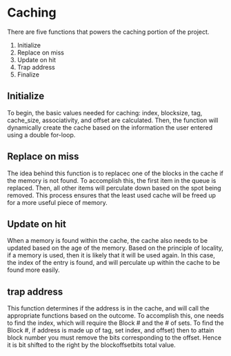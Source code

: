 # Caching
There are five functions that powers the caching portion of the project. 
1. Initialize
2. Replace on miss
3. Update on hit
4. Trap address
5. Finalize

## Initialize
To begin, the basic values needed for caching:  index, blocksize, tag, cache_size, associativity, and offset are calculated. Then, the function will dynamically create the cache based on the information the user entered using a double for-loop.

## Replace on miss
The idea behind this function is to replacec one of the blocks in the cache if the memory is not found. To accomplish this, the first item in the queue is replaced. Then, all other items will perculate down based on the spot being removed. This process ensures that the least used cache will be freed up for a more useful piece of memory. 

## Update on hit
When a memory is found within the cache, the cache also needs to be updated based on the age of the memory. Based on the principle of locality, if a memory is used, then it is likely that it will be used again. In this case, the index of the entry is found, and will perculate up within the cache to be found more easily. 

## trap address
This function determines if the address is in the cache, and will call the appropriate functions based on the outcome. To accomplish this, one needs to find the index, which will require the Block # and the # of sets. To find the Block #, if address is made up of tag, set index, and offset) then to attain block number you must remove the bits corresponding to the offset. Hence it is bit shifted to the right by the blockoffsetbits total value.